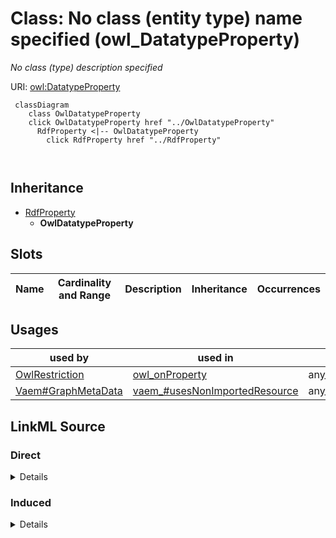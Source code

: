 

# Class: No class (entity type) name specified (owl_DatatypeProperty)


_No class (type) description specified_







URI: [owl:DatatypeProperty](http://www.w3.org/2002/07/owl#DatatypeProperty)






```mermaid
 classDiagram
    class OwlDatatypeProperty
    click OwlDatatypeProperty href "../OwlDatatypeProperty"
      RdfProperty <|-- OwlDatatypeProperty
        click RdfProperty href "../RdfProperty"
      
      
```





## Inheritance
* [RdfProperty](../classes/RdfProperty.md)
    * **OwlDatatypeProperty**



## Slots

| Name | Cardinality and Range | Description | Inheritance | Occurrences |
| ---  | --- | --- | --- | --- |





## Usages

| used by | used in | type | used |
| ---  | --- | --- | --- |
| [OwlRestriction](../classes/OwlRestriction.md) | [owl_onProperty](../slots/owl_onProperty.md) | any_of[range] | [OwlDatatypeProperty](../classes/OwlDatatypeProperty.md) |
| [Vaem#GraphMetaData](../classes/Vaem#GraphMetaData.md) | [vaem_#usesNonImportedResource](../slots/vaem_#usesNonImportedResource.md) | any_of[range] | [OwlDatatypeProperty](../classes/OwlDatatypeProperty.md) |











## LinkML Source

<!-- TODO: investigate https://stackoverflow.com/questions/37606292/how-to-create-tabbed-code-blocks-in-mkdocs-or-sphinx -->

### Direct

<details>

```yaml
name: owl_DatatypeProperty
conforms_to: No schema conformance document specified
description: No class (type) description specified
title: No class (entity type) name specified
from_schema: sawgraph-kg
rank: 1000
is_a: rdf_Property
class_uri: owl:DatatypeProperty

```
</details>

### Induced

<details>

```yaml
name: owl_DatatypeProperty
conforms_to: No schema conformance document specified
description: No class (type) description specified
title: No class (entity type) name specified
from_schema: sawgraph-kg
rank: 1000
is_a: rdf_Property
class_uri: owl:DatatypeProperty

```
</details>